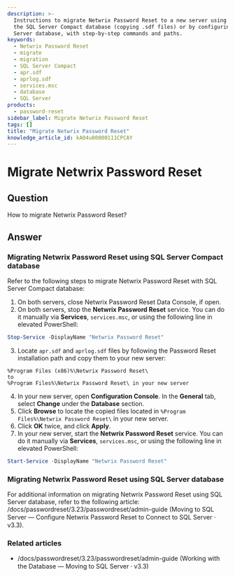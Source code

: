 ```yaml
---
description: >-
  Instructions to migrate Netwrix Password Reset to a new server using either
  the SQL Server Compact database (copying .sdf files) or by configuring a SQL
  Server database, with step-by-step commands and paths.
keywords:
  - Netwrix Password Reset
  - migrate
  - migration
  - SQL Server Compact
  - apr.sdf
  - aprlog.sdf
  - services.msc
  - database
  - SQL Server
products:
  - password-reset
sidebar_label: Migrate Netwrix Password Reset
tags: []
title: "Migrate Netwrix Password Reset"
knowledge_article_id: kA04u00000111CPCAY
---
```


# Migrate Netwrix Password Reset

## Question

How to migrate Netwrix Password Reset?

## Answer

### Migrating Netwrix Password Reset using SQL Server Compact database

Refer to the following steps to migrate Netwrix Password Reset with SQL Server Compact database:

1. On both servers, close Netwrix Password Reset Data Console, if open.
2. On both servers, stop the **Netwrix Password Reset** service. You can do it manually via **Services**, `services.msc`, or using the following line in elevated PowerShell:

```powershell
Stop-Service -DisplayName "Netwrix Password Reset"
```

3. Locate `apr.sdf` and `aprlog.sdf` files by following the Password Reset installation path and copy them to your new server:

```text
%Program Files (x86)%\Netwrix Password Reset\
to
%Program Files%\Netwrix Password Reset\ in your new server
```

4. In your new server, open **Configuration Console**. In the **General** tab, select **Change** under the **Database** section.
5. Click **Browse** to locate the copied files located in `%Program Files%\Netwrix Password Reset\` in your new server.
6. Click **OK** twice, and click **Apply**.
7. In your new server, start the **Netwrix Password Reset** service. You can do it manually via **Services**, `services.msc`, or using the following line in elevated PowerShell:

```powershell
Start-Service -DisplayName "Netwrix Password Reset"
```

### Migrating Netwrix Password Reset using SQL Server database

For additional information on migrating Netwrix Password Reset using SQL Server database, refer to the following article: /docs/passwordreset/3.23/passwordreset/admin-guide (Moving to SQL Server — Configure Netwrix Password Reset to Connect to SQL Server ⸱ v3.3).

### Related articles

- /docs/passwordreset/3.23/passwordreset/admin-guide (Working with the Database — Moving to SQL Server ⸱ v3.3)
